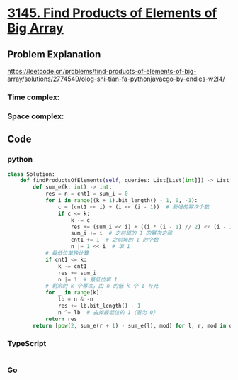 # [3145. Find Products of Elements of Big Array](https://leetcode.cn/problems/find-products-of-elements-of-big-array/description/)



## Problem Explanation
https://leetcode.cn/problems/find-products-of-elements-of-big-array/solutions/2774549/olog-shi-tian-fa-pythonjavacgo-by-endles-w2l4/
### Time complex:

### Space complex:

## Code

### python
```python
class Solution:
    def findProductsOfElements(self, queries: List[List[int]]) -> List[int]:
        def sum_e(k: int) -> int:
            res = n = cnt1 = sum_i = 0
            for i in range((k + 1).bit_length() - 1, 0, -1):
                c = (cnt1 << i) + (i << (i - 1))  # 新增的幂次个数
                if c <= k:
                    k -= c
                    res += (sum_i << i) + ((i * (i - 1) // 2) << (i - 1))
                    sum_i += i  # 之前填的 1 的幂次之和
                    cnt1 += 1  # 之前填的 1 的个数
                    n |= 1 << i  # 填 1
            # 最低位单独计算
            if cnt1 <= k:
                k -= cnt1
                res += sum_i
                n |= 1  # 最低位填 1
            # 剩余的 k 个幂次，由 n 的低 k 个 1 补充
            for _ in range(k):
                lb = n & -n
                res += lb.bit_length() - 1
                n ^= lb  # 去掉最低位的 1（置为 0）
            return res
        return [pow(2, sum_e(r + 1) - sum_e(l), mod) for l, r, mod in queries]

```

### TypeScript
```TypeScript


```

### Go
```go
```